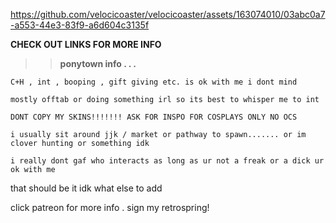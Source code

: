 https://github.com/velocicoaster/velocicoaster/assets/163074010/03abc0a7-a553-44e3-83f9-a6d604c3135f

**CHECK OUT LINKS FOR MORE INFO**

>> __ponytown info . . .__

``C+H , int , booping , gift giving etc. is ok with me i dont mind``

``mostly offtab or doing something irl so its best to whisper me to int``

``DONT COPY MY SKINS!!!!!!! ASK FOR INSPO FOR COSPLAYS ONLY NO OCS``

``i usually sit around jjk / market or pathway to spawn....... or im clover hunting or something idk``

``i really dont gaf who interacts as long as ur not a freak or a dick ur ok with me``

that should be it idk what else to add

click patreon for more info . sign my retrospring!
